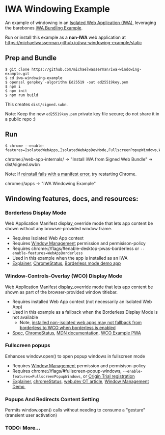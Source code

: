 # IWA Windowing Example

An example of windowing in an [Isolated Web Application (IWA)](https://github.com/WICG/isolated-web-apps), leveraging the barebones [IWA Bundling Example](https://github.com/michaelwasserman/iwa-bundling-example).

Run or install this example as a **non-IWA** web application at https://michaelwasserman.github.io/iwa-windowing-example/static

## Prep and Bundle

```console
$ git clone https://github.com/michaelwasserman/iwa-windowing-example.git
$ cd iwa-windowing-example
$ openssl genpkey -algorithm Ed25519 -out ed25519key.pem
$ npm i
$ npm init
$ npm run build
```

This creates `dist/signed.swbn`.

Note: Keep the new `ed25519key.pem` private key file secure; do not share it in a public repo :)

## Run

```console
$ chrome --enable-features=IsolatedWebApps,IsolatedWebAppDevMode,FullscreenPopupWindows,WebAppBorderless
```

chrome://web-app-internals/ -> "Install IWA from Signed Web Bundle" -> dist/signed.swbn

Note: If [reinstall fails with a manifest error](crbug.com/1494141), try restarting Chrome.

chrome://apps -> "IWA Windowing Example"

## Windowing features, docs, and resources:

### Borderless Display Mode

Web Application Manifest display_override mode that lets app content be shown without any browser-provided window frame.

* Requires Isolated Web App context
* Requires [Window Management](https://w3c.github.io/window-management/) permission and permisison-policy
* Requires chrome://flags/#enable-desktop-pwas-borderless or `--enable-features=WebAppBorderless`
* Used in this example when the app is installed as an IWA
* [Explainer](https://github.com/WICG/manifest-incubations/blob/gh-pages/borderless-explainer.md),
  [ChromeStatus](https://chromestatus.com/feature/5551475195904000),
  [Borderless mode demo app](https://github.com/sonkkeli/borderless)

### Window-Controls-Overlay (WCO) Display Mode

Web Application Manifest display_override mode that lets app content be shown as part of the browser-provided window titlebar.

* Requires installed Web App context (not necessarily an Isolated Web App)
* Used in this example as a fallback when the Borderless Display Mode is not available
  * Note, [installed non-isolated web apps may not fallback from borderless to WCO when borderless is enabled](crbug.com/1494159)
* [Spec](https://wicg.github.io/window-controls-overlay/),
  [ChromeStatus](https://chromestatus.com/feature/5741247866077184),
  [MDN documentation](https://developer.mozilla.org/en-US/docs/Web/API/Window_Controls_Overlay_API),
  [WCO Example PWA](https://amandabaker.github.io/pwa/explainer-example/index.html)

### Fullscreen popups

Enhances window.open() to open popup windows in fullscreen mode

* Requires [Window Management](https://w3c.github.io/window-management/) permission and permisison-policy
* Requires chrome://flags/#fullscreen-popup-windows, `--enable-features=FullscreenPopupWindows`, or [Origin Trial registration](https://developer.chrome.com/origintrials/#/view_trial/106960491150049281)
* [Explainer](https://github.com/w3c/window-management/blob/main/EXPLAINER_fullscreen_popups.md),
  [chromeStatus](https://chromestatus.com/feature/6002307972464640),
  [web.dev OT article](https://developer.chrome.com/blog/fullscreen-popups-origin-trial/),
  [Window Management Demo](https://michaelwasserman.github.io/window-placement-demo/),

### Popups And Redirects Content Setting

Permits window.open() calls without needing to consume a "gesture" (transient user activation)

### TODO: More...